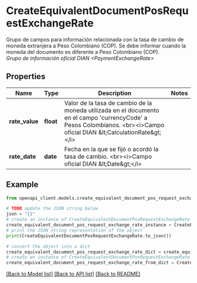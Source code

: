 # CreateEquivalentDocumentPosRequestExchangeRate

Grupo de campos para información relacionada con la tasa de cambio de moneda extranjera a Peso Colombiano (COP). Se debe informar cuando la moneda del documento es diferente a Peso Colombiano (COP). <br><i>Grupo de información oficial DIAN &lt;PaymentExchangeRate&gt;</i>

## Properties

Name | Type | Description | Notes
------------ | ------------- | ------------- | -------------
**rate_value** | **float** | Valor de la tasa de cambio de la moneda utilizada en el documento en el campo &#39;currencyCode&#39; a Pesos Colombianos. &lt;br&gt;&lt;i&gt;Campo oficial DIAN &amp;lt;CalculationRate&amp;gt;&lt;/i&gt; | 
**rate_date** | **date** | Fecha en la que se fijó o acordó la tasa de cambio. &lt;br&gt;&lt;i&gt;Campo oficial DIAN &amp;lt;Date&amp;gt;&lt;/i&gt; | 

## Example

```python
from openapi_client.models.create_equivalent_document_pos_request_exchange_rate import CreateEquivalentDocumentPosRequestExchangeRate

# TODO update the JSON string below
json = "{}"
# create an instance of CreateEquivalentDocumentPosRequestExchangeRate from a JSON string
create_equivalent_document_pos_request_exchange_rate_instance = CreateEquivalentDocumentPosRequestExchangeRate.from_json(json)
# print the JSON string representation of the object
print(CreateEquivalentDocumentPosRequestExchangeRate.to_json())

# convert the object into a dict
create_equivalent_document_pos_request_exchange_rate_dict = create_equivalent_document_pos_request_exchange_rate_instance.to_dict()
# create an instance of CreateEquivalentDocumentPosRequestExchangeRate from a dict
create_equivalent_document_pos_request_exchange_rate_from_dict = CreateEquivalentDocumentPosRequestExchangeRate.from_dict(create_equivalent_document_pos_request_exchange_rate_dict)
```
[[Back to Model list]](../README.md#documentation-for-models) [[Back to API list]](../README.md#documentation-for-api-endpoints) [[Back to README]](../README.md)


